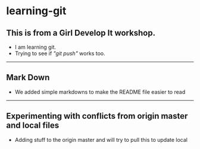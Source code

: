 # learning-git

<h2>This is from a Girl Develop It workshop.</h2>

* I am learning git.
* Trying to see if *"git push"* works too.

<hr/>
<h2>Mark Down</h2>

* We added simple markdowns to make the README file easier to read

<hr/>
<h2>Experimenting with conflicts from origin master and local files</h2>

* Adding stuff to the origin master and will try to pull this to update local</h2>
